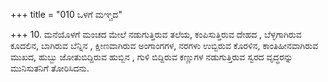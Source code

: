 +++
title = "010 ಒಳಗೆ ಮಞ್ಚದ"

+++
10. ಮನೆಯೊಳಗೆ ಮಂಚದ ಮೇಲೆ ನಡುಗುತ್ತಿರುವ ತಲೆಯ,  ಕಂಪಿಸುತ್ತಿರುವ ದೇಹದ ,  ಬೆಳ್ಳಗಾಗಿರುವ ಕೂದಲಿನ,  ಬಾಗಿರುವ ಬೆನ್ನಿನ ,  ಕ್ಷೀಣವಾಗಿರುವ ಅಂಗಾಂಗಗಳ, ನರಗಳು ಉಬ್ಬಿರುವ ಕೊರಳಿನ,  ಕಾಂತಿಹೀನವಾಗಿರುವ ಮುಖದ, ಹುಬ್ಬು ಜೋತುಬಿದ್ದಿರುವ ಹುಬ್ಬಿನ , ಗುಳಿ ಬಿದ್ದಿರುವ ಕಣ್ಣುಗಳ  ನಡುಗುತ್ತಿರುವ ಸ್ವರದ ವೃದ್ಧರನ್ನು ಮುನಿಸುತನಿಗೆ ತೋರಿಸಿದನು.